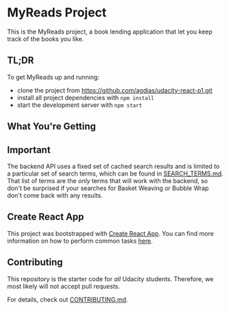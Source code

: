# MyReads Project

This is the MyReads project, a book lending application that let you keep track of the books  you like.

## TL;DR

To get MyReads up and running:
* clone the project from https://github.com/agdias/udacity-react-p1.git
* install all project dependencies with `npm install`
* start the development server with `npm start`

## What You're Getting


## Important
The backend API uses a fixed set of cached search results and is limited to a particular set of search terms, which can be found in [SEARCH_TERMS.md](SEARCH_TERMS.md). That list of terms are the _only_ terms that will work with the backend, so don't be surprised if your searches for Basket Weaving or Bubble Wrap don't come back with any results.

## Create React App

This project was bootstrapped with [Create React App](https://github.com/facebookincubator/create-react-app). You can find more information on how to perform common tasks [here](https://github.com/facebookincubator/create-react-app/blob/master/packages/react-scripts/template/README.md).

## Contributing

This repository is the starter code for _all_ Udacity students. Therefore, we most likely will not accept pull requests.

For details, check out [CONTRIBUTING.md](CONTRIBUTING.md).
